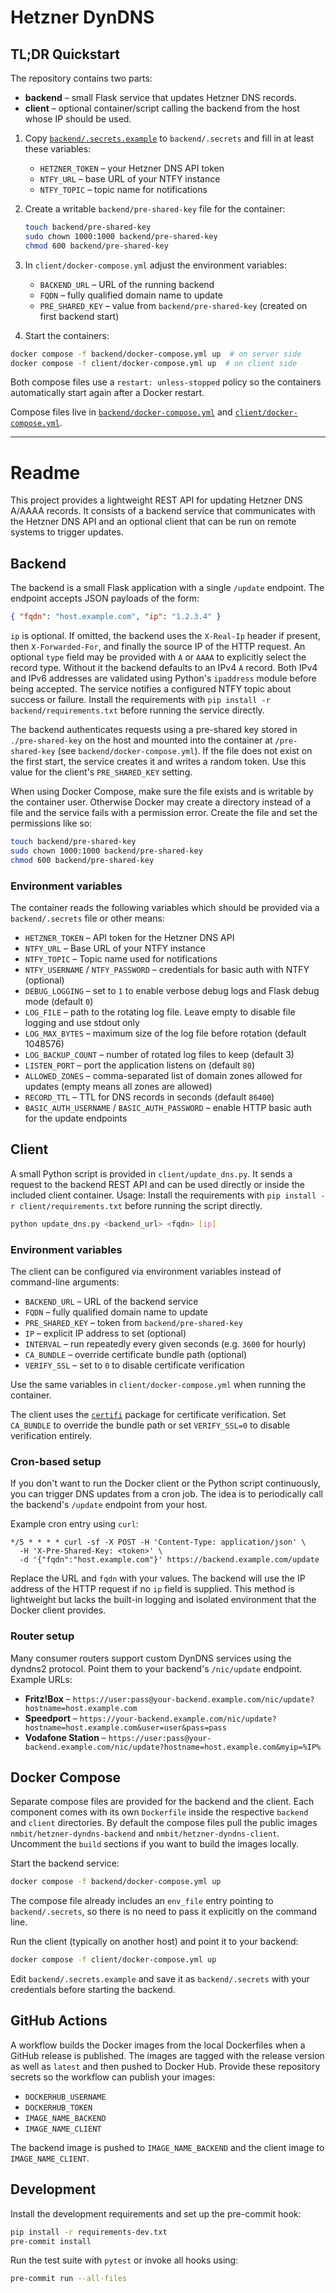 # Hetzner DynDNS

## TL;DR Quickstart

The repository contains two parts:

- **backend** – small Flask service that updates Hetzner DNS records.
- **client** – optional container/script calling the backend from the host whose
  IP should be used.

1. Copy [`backend/.secrets.example`](backend/.secrets.example) to
   `backend/.secrets` and fill in at
   least these variables:
   - `HETZNER_TOKEN` – your Hetzner DNS API token
   - `NTFY_URL` – base URL of your NTFY instance
   - `NTFY_TOPIC` – topic name for notifications
2. Create a writable `backend/pre-shared-key` file for the container:

   ```bash
   touch backend/pre-shared-key
   sudo chown 1000:1000 backend/pre-shared-key
   chmod 600 backend/pre-shared-key
   ```
3. In `client/docker-compose.yml` adjust the environment variables:
   - `BACKEND_URL` – URL of the running backend
   - `FQDN` – fully qualified domain name to update
   - `PRE_SHARED_KEY` – value from `backend/pre-shared-key` (created on first backend start)
4. Start the containers:

```bash
docker compose -f backend/docker-compose.yml up  # on server side
docker compose -f client/docker-compose.yml up  # on client side
```

Both compose files use a `restart: unless-stopped` policy so the containers
automatically start again after a Docker restart.

Compose files live in [`backend/docker-compose.yml`](backend/docker-compose.yml)
and [`client/docker-compose.yml`](client/docker-compose.yml).

---

# Readme

This project provides a lightweight REST API for updating Hetzner DNS A/AAAA records.
It consists of a backend service that communicates with the Hetzner DNS API and
an optional client that can be run on remote systems to trigger updates.

## Backend

The backend is a small Flask application with a single `/update` endpoint.  The
endpoint accepts JSON payloads of the form:

```json
{ "fqdn": "host.example.com", "ip": "1.2.3.4" }
```

`ip` is optional. If omitted, the backend uses the `X-Real-Ip` header if
present, then `X-Forwarded-For`, and finally the source IP of the HTTP request.
An optional `type` field may be provided with `A` or `AAAA` to explicitly select
the record type. Without it the backend defaults to an IPv4 `A` record.
Both IPv4 and IPv6 addresses are validated using Python's `ipaddress`
module before being accepted. The service notifies a configured NTFY topic
about success or failure.
Install the requirements with `pip install -r backend/requirements.txt` before running the service directly.

The backend authenticates requests using a pre-shared key stored in
`./pre-shared-key` on the host and mounted into the container at
`/pre-shared-key` (see `backend/docker-compose.yml`). If the file does
not exist on the first start, the service creates it and writes a random
token. Use this value for the client's `PRE_SHARED_KEY` setting.

When using Docker Compose, make sure the file exists and is writable by the
container user. Otherwise Docker may create a directory instead of a file and
the service fails with a permission error. Create the file and set the
permissions like so:

```bash
touch backend/pre-shared-key
sudo chown 1000:1000 backend/pre-shared-key
chmod 600 backend/pre-shared-key
```

### Environment variables

The container reads the following variables which should be provided via a
`backend/.secrets` file or other means:

- `HETZNER_TOKEN` – API token for the Hetzner DNS API
- `NTFY_URL` – Base URL of your NTFY instance
- `NTFY_TOPIC` – Topic name used for notifications
- `NTFY_USERNAME` / `NTFY_PASSWORD` – credentials for basic auth with NTFY (optional)
- `DEBUG_LOGGING` – set to `1` to enable verbose debug logs and Flask debug mode (default `0`)
- `LOG_FILE` – path to the rotating log file. Leave empty to disable file
  logging and use stdout only
- `LOG_MAX_BYTES` – maximum size of the log file before rotation (default 1048576)
- `LOG_BACKUP_COUNT` – number of rotated log files to keep (default 3)
- `LISTEN_PORT` – port the application listens on (default `80`)
- `ALLOWED_ZONES` – comma-separated list of domain zones allowed for updates
  (empty means all zones are allowed)
- `RECORD_TTL` – TTL for DNS records in seconds (default `86400`)
- `BASIC_AUTH_USERNAME` / `BASIC_AUTH_PASSWORD` – enable HTTP basic auth for the update endpoints

## Client

A small Python script is provided in `client/update_dns.py`.  It sends a request
to the backend REST API and can be used directly or inside the included client
container.  Usage:
Install the requirements with `pip install -r client/requirements.txt` before running the script directly.

```bash
python update_dns.py <backend_url> <fqdn> [ip]
```

### Environment variables

The client can be configured via environment variables instead of command-line
arguments:

- `BACKEND_URL` – URL of the backend service
- `FQDN` – fully qualified domain name to update
- `PRE_SHARED_KEY` – token from `backend/pre-shared-key`
- `IP` – explicit IP address to set (optional)
- `INTERVAL` – run repeatedly every given seconds (e.g. `3600` for hourly)
- `CA_BUNDLE` – override certificate bundle path (optional)
- `VERIFY_SSL` – set to `0` to disable certificate verification

Use the same variables in `client/docker-compose.yml` when running the container.

The client uses the [`certifi`](https://pypi.org/project/certifi/) package for
certificate verification.  Set `CA_BUNDLE` to override the bundle path or set
`VERIFY_SSL=0` to disable verification entirely.

### Cron-based setup

If you don't want to run the Docker client or the Python script continuously,
you can trigger DNS updates from a cron job. The idea is to periodically call
the backend's `/update` endpoint from your host.

Example cron entry using `curl`:

```cron
*/5 * * * * curl -sf -X POST -H 'Content-Type: application/json' \
  -H 'X-Pre-Shared-Key: <token>' \
  -d '{"fqdn":"host.example.com"}' https://backend.example.com/update
```

Replace the URL and `fqdn` with your values. The backend will use the IP address
of the HTTP request if no `ip` field is supplied. This method is lightweight but
lacks the built-in logging and isolated environment that the Docker client
provides.

### Router setup

Many consumer routers support custom DynDNS services using the dyndns2 protocol.
Point them to your backend's `/nic/update` endpoint. Example URLs:

- **Fritz!Box** – `https://user:pass@your-backend.example.com/nic/update?hostname=host.example.com`
- **Speedport** – `https://your-backend.example.com/nic/update?hostname=host.example.com&user=user&pass=pass`
- **Vodafone Station** – `https://user:pass@your-backend.example.com/nic/update?hostname=host.example.com&myip=%IP%`

## Docker Compose

Separate compose files are provided for the backend and the client. Each
component comes with its own `Dockerfile` inside the respective
`backend` and `client` directories. By default the compose files pull the
public images `nmbit/hetzner-dyndns-backend` and `nmbit/hetzner-dyndns-client`.
Uncomment the `build` sections if you want to build the images locally.

Start the backend service:

```bash
docker compose -f backend/docker-compose.yml up
```
The compose file already includes an `env_file` entry pointing to
`backend/.secrets`, so there is no need to pass it explicitly on the
command line.

Run the client (typically on another host) and point it to your backend:

```bash
docker compose -f client/docker-compose.yml up
```

Edit `backend/.secrets.example` and save it as `backend/.secrets` with your credentials before
starting the backend.

## GitHub Actions

A workflow builds the Docker images from the local Dockerfiles when a
GitHub release is published. The images are tagged with the release
version as well as `latest` and then pushed to Docker Hub. Provide these
repository secrets so the workflow can publish your images:

- `DOCKERHUB_USERNAME`
- `DOCKERHUB_TOKEN`
- `IMAGE_NAME_BACKEND`
- `IMAGE_NAME_CLIENT`

The backend image is pushed to `IMAGE_NAME_BACKEND` and the client
image to `IMAGE_NAME_CLIENT`.

## Development

Install the development requirements and set up the pre-commit hook:

```bash
pip install -r requirements-dev.txt
pre-commit install
```

Run the test suite with `pytest` or invoke all hooks using:

```bash
pre-commit run --all-files
```

